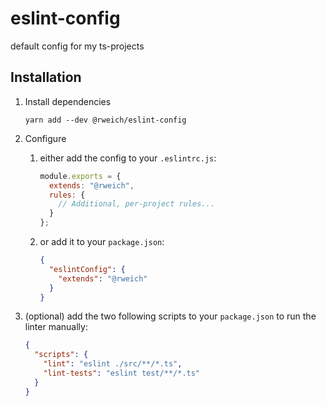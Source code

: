 # eslint-config

default config for my ts-projects

## Installation
1. Install dependencies
    ```shell
    yarn add --dev @rweich/eslint-config
    ```

1. Configure
    1. either add the config to your `.eslintrc.js`:
        ```javascript
        module.exports = {
          extends: "@rweich",
          rules: {
            // Additional, per-project rules...
          }
        };
        ```
    1. or add it to your `package.json`:
        ```json
        {
          "eslintConfig": {
            "extends": "@rweich"
          }
        }
        ```

1. (optional) add the two following scripts to your `package.json` to run the linter manually:
    ```json
    {
      "scripts": {
        "lint": "eslint ./src/**/*.ts",
        "lint-tests": "eslint test/**/*.ts"
      }
    }
    ```
